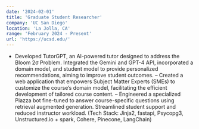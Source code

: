 ```yaml
---
date: '2024-02-01'
title: 'Graduate Student Researcher'
company: 'UC San Diego'
location: 'La Jolla, CA'
range: 'February 2024 - Present'
url: 'https://ucsd.edu/'
---
```


- Developed TutorGPT, an AI-powered tutor designed to address the Bloom 2σ Problem. Integrated the Gemini
and GPT-4 API, incorporated a domain model, and student model to provide personalized recommendations, aiming to improve student outcomes.
– Created a web application that empowers Subject Matter Experts (SMEs) to customize the course’s domain model, facilitating the efficient development of tailored course content.
– Engineered a specialized Piazza bot fine-tuned to answer course-specific questions using retrieval augmented generation. Streamlined student support and reduced instructor workload. (Tech Stack: Jinja2, fastapi, Psycopg3, Unstructured.io + spark, Cohere, Pinecone, LangChain)
